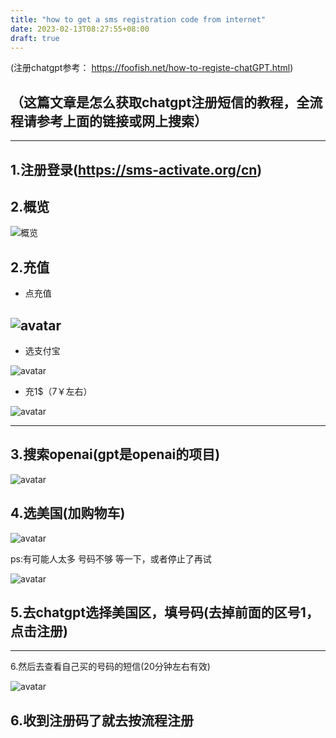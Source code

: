 ```yaml
---
title: "how to get a sms registration code from internet"
date: 2023-02-13T08:27:55+08:00
draft: true
---
```


(注册chatgpt参考： https://foofish.net/how-to-registe-chatGPT.html)
## （这篇文章是怎么获取chatgpt注册短信的教程，全流程请参考上面的链接或网上搜索）
---

1.注册登录(https://sms-activate.org/cn)
---

2.概览
---
![概览](https://i.328888.xyz/2023/02/13/cRJUF.png)

2.充值
---
- 点充值

![avatar](https://i.328888.xyz/2023/02/13/cRPVE.jpeg)
---
- 选支付宝

![avatar](https://i.328888.xyz/2023/02/13/cR1QX.jpeg)
- 充1$（7￥左右）

![avatar](https://i.328888.xyz/2023/02/13/cRqgJ.png)

---

3.搜索openai(gpt是openai的项目)
---

![avatar](https://i.328888.xyz/2023/02/13/cRuLc.jpeg)

4.选美国(加购物车)
---

![avatar](https://i.328888.xyz/2023/02/13/ccfoN.png)

ps:有可能人太多 号码不够 等一下，或者停止了再试

![avatar](https://i.328888.xyz/2023/02/13/ccAjd.jpeg)



5.去chatgpt选择美国区，填号码(去掉前面的区号1，点击注册)
---
---
6.然后去查看自己买的号码的短信(20分钟左右有效)

![avatar](https://i.328888.xyz/2023/02/13/cctlz.jpeg)

6.收到注册码了就去按流程注册 
---